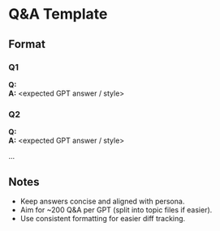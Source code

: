 # Q&A Template

## Format
### Q1
**Q:** <user question>  
**A:** <expected GPT answer / style>

### Q2
**Q:** <user question>  
**A:** <expected GPT answer / style>

...

## Notes
- Keep answers concise and aligned with persona.
- Aim for ~200 Q&A per GPT (split into topic files if easier).
- Use consistent formatting for easier diff tracking.
